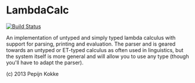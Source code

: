 # LambdaCalc

[![Build Status](https://travis-ci.org/pepijnkokke/LambdaCalc.png?branch=master)](https://travis-ci.org/pepijnkokke/LambdaCalc)

An implementation of untyped and simply typed lambda calculus with support for parsing, printing and evaluation.
The parser and is geared towards an untyped or ET-typed calculus as often used in linguistics,
but the system itself is more general and will allow you to use any type (though you'll have to adapt the parser).

(c) 2013 Pepijn Kokke
